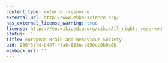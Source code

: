 ```yaml
---
content_type: external-resource
external_url: http://www.ebbs-science.org/
has_external_license_warning: true
license: https://en.wikipedia.org/wiki/All_rights_reserved
status: ''
title: European Brain and Behaviour Society
uid: 966f38f4-b447-4fa9-883e-d850cb0b0a0b
wayback_url: ''
---
```


